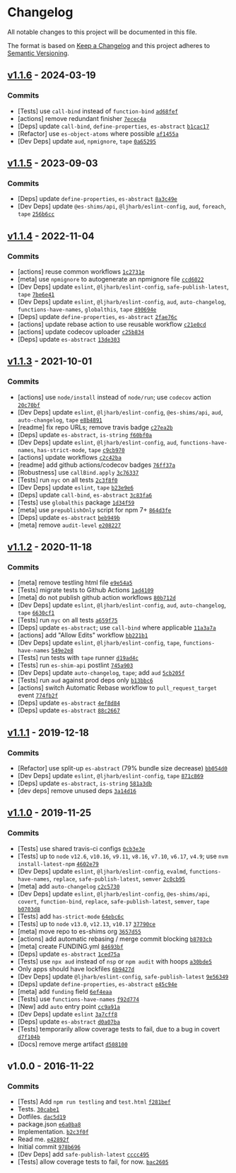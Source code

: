 # Changelog

All notable changes to this project will be documented in this file.

The format is based on [Keep a Changelog](https://keepachangelog.com/en/1.0.0/)
and this project adheres to [Semantic Versioning](https://semver.org/spec/v2.0.0.html).

## [v1.1.6](https://github.com/es-shims/Array.prototype.some/compare/v1.1.5...v1.1.6) - 2024-03-19

### Commits

- [Tests] use `call-bind` instead of `function-bind` [`ad68fef`](https://github.com/es-shims/Array.prototype.some/commit/ad68fef212c66bd3b4ce4ce0bb79fdf3acf2a929)
- [actions] remove redundant finisher [`7ecec4a`](https://github.com/es-shims/Array.prototype.some/commit/7ecec4a47cda96a6bb39a0f419f4005345e850f0)
- [Deps] update `call-bind`, `define-properties`, `es-abstract` [`b1cac17`](https://github.com/es-shims/Array.prototype.some/commit/b1cac1737f089877b7012267e219437dd942cb61)
- [Refactor] use `es-object-atoms` where possible [`af1455a`](https://github.com/es-shims/Array.prototype.some/commit/af1455a96d0ac03c57b3dc1c17ddda1c3c1007b7)
- [Dev Deps] update `aud`, `npmignore`, `tape` [`0a65295`](https://github.com/es-shims/Array.prototype.some/commit/0a6529518c1e44313c5b258c413d3d6c518643e6)

## [v1.1.5](https://github.com/es-shims/Array.prototype.some/compare/v1.1.4...v1.1.5) - 2023-09-03

### Commits

- [Deps] update `define-properties`, `es-abstract` [`8a3c49e`](https://github.com/es-shims/Array.prototype.some/commit/8a3c49ec040ac863c45f86b3251a0c4216b72f6f)
- [Dev Deps] update `@es-shims/api`, `@ljharb/eslint-config`, `aud`, `foreach`, `tape` [`256b6cc`](https://github.com/es-shims/Array.prototype.some/commit/256b6cc04783fa8c4cfeefd792fa65a388eeb5ef)

## [v1.1.4](https://github.com/es-shims/Array.prototype.some/compare/v1.1.3...v1.1.4) - 2022-11-04

### Commits

- [actions] reuse common workflows [`1c2731e`](https://github.com/es-shims/Array.prototype.some/commit/1c2731e279acefdaf36e0448312772d9a08f47d9)
- [meta] use `npmignore` to autogenerate an npmignore file [`ccd6022`](https://github.com/es-shims/Array.prototype.some/commit/ccd602272b888b6d74d70d79a03f985b4dfd1ac9)
- [Dev Deps] update `eslint`, `@ljharb/eslint-config`, `safe-publish-latest`, `tape` [`7be6e41`](https://github.com/es-shims/Array.prototype.some/commit/7be6e413b7790ae0b2222cadc0dec5f85425b0eb)
- [Dev Deps] update `eslint`, `@ljharb/eslint-config`, `aud`, `auto-changelog`, `functions-have-names`, `globalthis`, `tape` [`490694e`](https://github.com/es-shims/Array.prototype.some/commit/490694eae047bc1f9adbae774fc45a577e175baf)
- [Deps] update `define-properties`, `es-abstract` [`2fae76c`](https://github.com/es-shims/Array.prototype.some/commit/2fae76c8649e907cc22366445f045e17072b9d8e)
- [actions] update rebase action to use reusable workflow [`c21e0cd`](https://github.com/es-shims/Array.prototype.some/commit/c21e0cd15d6a48b62aac0bd4ad2ff40c7b5b52e3)
- [actions] update codecov uploader [`c25b834`](https://github.com/es-shims/Array.prototype.some/commit/c25b8346385a54c374e7cb6459f58f2c40cf1e21)
- [Deps] update `es-abstract` [`13de303`](https://github.com/es-shims/Array.prototype.some/commit/13de303003e97a93250b3e6e874d0c0c77b442a4)

## [v1.1.3](https://github.com/es-shims/Array.prototype.some/compare/v1.1.2...v1.1.3) - 2021-10-01

### Commits

- [actions] use `node/install` instead of `node/run`; use `codecov` action [`20c70bf`](https://github.com/es-shims/Array.prototype.some/commit/20c70bf8a5008e1deabceac5a7703aba80d75d0e)
- [Dev Deps] update `eslint`, `@ljharb/eslint-config`, `@es-shims/api`, `aud`, `auto-changelog`, `tape` [`e8b4891`](https://github.com/es-shims/Array.prototype.some/commit/e8b4891ab0491537df20c1faa5697edf930e7d94)
- [readme] fix repo URLs; remove travis badge [`c27ea2b`](https://github.com/es-shims/Array.prototype.some/commit/c27ea2b73230dfd0e9bdb5a9d91dfc6847b05b72)
- [Deps] update `es-abstract`, `is-string` [`f60bf0a`](https://github.com/es-shims/Array.prototype.some/commit/f60bf0a8f77d96c6234b14f0169dc6a80ec734eb)
- [Dev Deps] update `eslint`, `@ljharb/eslint-config`, `aud`, `functions-have-names`, `has-strict-mode`, `tape` [`c9cb970`](https://github.com/es-shims/Array.prototype.some/commit/c9cb9700e073503010e981fc08905168434b6e84)
- [actions] update workflows [`c2c42ba`](https://github.com/es-shims/Array.prototype.some/commit/c2c42ba385cdb78e585dd79f364d7cb6b7d3e858)
- [readme] add github actions/codecov badges [`76ff37a`](https://github.com/es-shims/Array.prototype.some/commit/76ff37aa74764e3d081e4865067573b61ecde018)
- [Robustness] use `callBind.apply` [`3c76337`](https://github.com/es-shims/Array.prototype.some/commit/3c7633797e7fde64f0f68a4282efdecf4ac65568)
- [Tests] run `nyc` on all tests [`2c3f8f0`](https://github.com/es-shims/Array.prototype.some/commit/2c3f8f0cfd2221852d67f9659fa30d876bdeaabf)
- [Dev Deps] update `eslint`, `tape` [`b23e9e6`](https://github.com/es-shims/Array.prototype.some/commit/b23e9e66c033bdcb809aa022d184d1ed8b1984ca)
- [Deps] update `call-bind`, `es-abstract` [`3c83fa6`](https://github.com/es-shims/Array.prototype.some/commit/3c83fa6bfc36b4351cb36acdfcfcfa50214975a4)
- [Tests] use `globalthis` package [`1d34f59`](https://github.com/es-shims/Array.prototype.some/commit/1d34f594969ad55909b87e218c9ba9fe8f35fb8d)
- [meta] use `prepublishOnly` script for npm 7+ [`864d3fe`](https://github.com/es-shims/Array.prototype.some/commit/864d3fe1862e50ffab561da7e251ad372db7c47e)
- [Deps] update `es-abstract` [`beb949b`](https://github.com/es-shims/Array.prototype.some/commit/beb949b2acbfc232f6ab245c845522142f2bc9a4)
- [meta] remove `audit-level` [`e208227`](https://github.com/es-shims/Array.prototype.some/commit/e2082273aec19916a7ff1e0e02dc3e49abbc418a)

## [v1.1.2](https://github.com/es-shims/Array.prototype.some/compare/v1.1.1...v1.1.2) - 2020-11-18

### Commits

- [meta] remove testling html file [`e9e54a5`](https://github.com/es-shims/Array.prototype.some/commit/e9e54a5b3f1fac8318bef9637c57cb1d135b6f85)
- [Tests] migrate tests to Github Actions [`1ad4109`](https://github.com/es-shims/Array.prototype.some/commit/1ad41095f5e7938ef8c95d3d869caa539c5bb5ad)
- [meta] do not publish github action workflows [`80b712d`](https://github.com/es-shims/Array.prototype.some/commit/80b712d152a3a77e374ffffb2d22990deca52783)
- [Dev Deps] update `eslint`, `@ljharb/eslint-config`, `aud`, `auto-changelog`, `tape` [`6630cf1`](https://github.com/es-shims/Array.prototype.some/commit/6630cf154fdaaa04c04a03ff25b6f135b25ca8ec)
- [Tests] run `nyc` on all tests [`a659f75`](https://github.com/es-shims/Array.prototype.some/commit/a659f75e80542d486cbbaf6d9bec1def5fa82ed7)
- [Deps] update `es-abstract`; use `call-bind` where applicable [`11a3a7a`](https://github.com/es-shims/Array.prototype.some/commit/11a3a7a2a0c5c6ba82cf88626ead1842326dd6d1)
- [actions] add "Allow Edits" workflow [`bb221b1`](https://github.com/es-shims/Array.prototype.some/commit/bb221b141d4265a45ce42a8161a9379d6d67df30)
- [Dev Deps] update `eslint`, `@ljharb/eslint-config`, `tape`, `functions-have-names` [`549e2e8`](https://github.com/es-shims/Array.prototype.some/commit/549e2e85d9b59bf8fdb93c4fa91656d14ec6c631)
- [Tests] run tests with `tape` runner [`d19ad4c`](https://github.com/es-shims/Array.prototype.some/commit/d19ad4c52c252da909741ceddd10cf9f18318dd3)
- [Tests] run `es-shim-api` postlint [`745a903`](https://github.com/es-shims/Array.prototype.some/commit/745a903ac4a7764fe4609358531f523e8f3ee7e0)
- [Dev Deps] update `auto-changelog`, `tape`; add `aud` [`5cb205f`](https://github.com/es-shims/Array.prototype.some/commit/5cb205f84d094a5c32f205120c2ab1d98807a013)
- [Tests] run `aud` against prod deps only [`b13bbc6`](https://github.com/es-shims/Array.prototype.some/commit/b13bbc65452ddf6000d33fe4ca995b707138396f)
- [actions] switch Automatic Rebase workflow to `pull_request_target` event [`774fb2f`](https://github.com/es-shims/Array.prototype.some/commit/774fb2fd53ab987eceda83bb2114db7f07238fb2)
- [Deps] update `es-abstract` [`4ef8d84`](https://github.com/es-shims/Array.prototype.some/commit/4ef8d84624c7d0ca4015b7c526a0a13ca0e763c2)
- [Deps] update `es-abstract` [`88c2667`](https://github.com/es-shims/Array.prototype.some/commit/88c2667c6ce7bcd3106ddca0272423c9b3041a3e)

## [v1.1.1](https://github.com/es-shims/Array.prototype.some/compare/v1.1.0...v1.1.1) - 2019-12-18

### Commits

- [Refactor] use split-up `es-abstract` (79% bundle size decrease) [`bb054d0`](https://github.com/es-shims/Array.prototype.some/commit/bb054d063a4679971d508182ca61aa973a64db72)
- [Dev Deps] update `eslint`, `@ljharb/eslint-config`, `tape` [`871c869`](https://github.com/es-shims/Array.prototype.some/commit/871c869255b50fb1128db744acef7787f658dc1a)
- [Deps] update `es-abstract`, `is-string` [`581a3db`](https://github.com/es-shims/Array.prototype.some/commit/581a3dba5126ceb5d980d58c132df9fb1ef8eef6)
- [dev deps] remove unused deps [`3a14d16`](https://github.com/es-shims/Array.prototype.some/commit/3a14d164ecd4c2ad6317920562411d05c04a0d51)

## [v1.1.0](https://github.com/es-shims/Array.prototype.some/compare/v1.0.0...v1.1.0) - 2019-11-25

### Commits

- [Tests] use shared travis-ci configs [`0cb3e3e`](https://github.com/es-shims/Array.prototype.some/commit/0cb3e3e66b69b6a1456cbd227e96cf68ef33289c)
- [Tests] up to `node` `v12.6`, `v10.16`, `v9.11`, `v8.16`, `v7.10`, `v6.17`, `v4.9`; use `nvm install-latest-npm` [`4602e79`](https://github.com/es-shims/Array.prototype.some/commit/4602e795be3e45a6a60e14366a26312de33aa439)
- [Dev Deps] update `eslint`, `@ljharb/eslint-config`, `evalmd`, `functions-have-names`, `replace`, `safe-publish-latest`, `semver` [`2c0cb95`](https://github.com/es-shims/Array.prototype.some/commit/2c0cb95e7ed5958cbaaa116cf4e4ffc868545eb4)
- [meta] add `auto-changelog` [`c2c5730`](https://github.com/es-shims/Array.prototype.some/commit/c2c5730282b32e9e6704c70fd6b9d3f1ba2819e2)
- [Dev Deps] update `eslint`, `@ljharb/eslint-config`, `@es-shims/api`, `covert`, `function-bind`, `replace`, `safe-publish-latest`, `semver`, `tape` [`b0703d8`](https://github.com/es-shims/Array.prototype.some/commit/b0703d81a78b31a8df16a270c2e64c8f602b71ab)
- [Tests] add `has-strict-mode` [`64ebc6c`](https://github.com/es-shims/Array.prototype.some/commit/64ebc6cf024c7ae6aae12fc1980c20f7a4f7a838)
- [Tests] up to `node` `v13.0`, `v12.13`, `v10.17` [`37790ce`](https://github.com/es-shims/Array.prototype.some/commit/37790ce4b65e1879c43f23a0af73463f40902b32)
- [meta] move repo to es-shims org [`3657d55`](https://github.com/es-shims/Array.prototype.some/commit/3657d554e2509999a38f1ce69152cdeeb1444520)
- [actions] add automatic rebasing / merge commit blocking [`b8703cb`](https://github.com/es-shims/Array.prototype.some/commit/b8703cb7ddeee48857706a15fdbacf35e222435f)
- [meta] create FUNDING.yml [`84693bf`](https://github.com/es-shims/Array.prototype.some/commit/84693bf8d8966ba904b63ccdac22e36d1782c32f)
- [Deps] update `es-abstract` [`1ced75a`](https://github.com/es-shims/Array.prototype.some/commit/1ced75a66574a2f49fd2b16f060aaee23dbc0b70)
- [Tests] use `npx aud` instead of `nsp` or `npm audit` with hoops [`a30bde5`](https://github.com/es-shims/Array.prototype.some/commit/a30bde5a859ca170f1788f8322885b2617307909)
- Only apps should have lockfiles [`6b9427d`](https://github.com/es-shims/Array.prototype.some/commit/6b9427d03776b18b80d1966891257852f7b5fb94)
- [Dev Deps] update `@ljharb/eslint-config`, `safe-publish-latest` [`9e56349`](https://github.com/es-shims/Array.prototype.some/commit/9e56349ca1eb7962885980349a5d66da0368c9e8)
- [Deps] update `define-properties`, `es-abstract` [`e45c94e`](https://github.com/es-shims/Array.prototype.some/commit/e45c94e7ca307d46a7cf5d649c6c24608eeaaa3a)
- [meta] add `funding` field [`6ef4eaa`](https://github.com/es-shims/Array.prototype.some/commit/6ef4eaa62ce758dce2cd36340ab2dcfa6193119e)
- [Tests] use `functions-have-names` [`f92d774`](https://github.com/es-shims/Array.prototype.some/commit/f92d774eeda81f3de9379c6eed7cbfcf9791d693)
- [New] add `auto` entry point [`cc9a91a`](https://github.com/es-shims/Array.prototype.some/commit/cc9a91ac7b29893f9e83209eb34556a4788429dc)
- [Dev Deps] update `eslint` [`3a7cff8`](https://github.com/es-shims/Array.prototype.some/commit/3a7cff81f34377df20039ca9db38ed2e5711468e)
- [Deps] update `es-abstract` [`d0a07ba`](https://github.com/es-shims/Array.prototype.some/commit/d0a07baaea8adb36b575eac56bb95208e2e40ce0)
- [Tests] temporarily allow coverage tests to fail, due to a bug in covert [`d7f104b`](https://github.com/es-shims/Array.prototype.some/commit/d7f104b01a63499dd36ca998f6d04cf47ea38fde)
- [Docs] remove merge artifact [`d508100`](https://github.com/es-shims/Array.prototype.some/commit/d5081000e11b963e17a50d220bb2318e34e7ecb3)

## v1.0.0 - 2016-11-22

### Commits

- [Tests] Add `npm run testling` and `test.html` [`f281bef`](https://github.com/es-shims/Array.prototype.some/commit/f281bef183c70d14d1d08b58ef69bfe80c7c68ca)
- Tests. [`30cabe1`](https://github.com/es-shims/Array.prototype.some/commit/30cabe167bf77b6782c4029f4504578b3cce0ef6)
- Dotfiles. [`dac5d19`](https://github.com/es-shims/Array.prototype.some/commit/dac5d192cdb4a801ef5d2200303a7e59e3669f19)
- package.json [`e6a0ba8`](https://github.com/es-shims/Array.prototype.some/commit/e6a0ba818acd55416ce3b118aa6934d4c3dcfcaa)
- Implementation. [`b2c3f0f`](https://github.com/es-shims/Array.prototype.some/commit/b2c3f0f01d00f90ebe9b729952b5a497e6bd8d86)
- Read me. [`e42892f`](https://github.com/es-shims/Array.prototype.some/commit/e42892f472ff3c7d1e642212c4ca9a0a528de195)
- Initial commit [`978b696`](https://github.com/es-shims/Array.prototype.some/commit/978b6960c738d65308cc36afffb26e886b4c6923)
- [Dev Deps] add `safe-publish-latest` [`cccc495`](https://github.com/es-shims/Array.prototype.some/commit/cccc495af3456416f780f3a376bd9c4c44cec199)
- [Tests] allow coverage tests to fail, for now. [`bac2605`](https://github.com/es-shims/Array.prototype.some/commit/bac260551042fee3055b9814177d53fd37c4bb8d)
